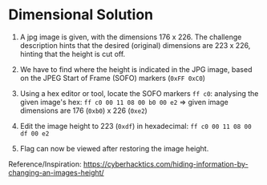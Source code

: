 # Dimensional Solution

1. A jpg image is given, with the dimensions 176 x 226. The challenge description hints that the desired (original) dimensions are 223 x 226, hinting that the height is cut off.
2. We have to find where the height is indicated in the JPG image, based on the JPEG Start of Frame (SOFO) markers (`0xFF 0xC0`)

3. Using a hex editor or tool, locate the SOFO markers `ff c0`: analysing the given image's hex:
    `ff c0 00 11 08 00 b0 00 e2` => given image dimensions are 176 (`0xb0`) x 226 (`0xe2`)

4. Edit the image height to 223 (`0xdf`) in hexadecimal: `ff c0 00 11 08 00 df 00 e2` 

5. Flag can now be viewed after restoring the image height.


Reference/Inspiration: https://cyberhacktics.com/hiding-information-by-changing-an-images-height/